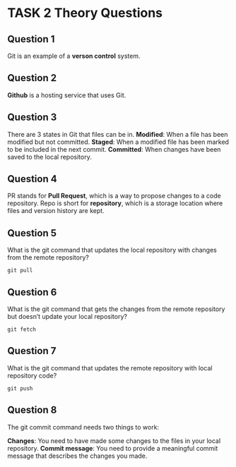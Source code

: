 # TASK 2 Theory Questions

## Question 1

Git is an example of a **verson control** system.

## Question 2

**Github** is a hosting service that uses Git.

## Question 3

There are 3 states in Git that files can be in. 
**Modified**: When a file has been modified but not committed.
**Staged**: When a modified file has been marked to be included in the next commit.
**Committed**: When changes have been saved to the local repository.

## Question 4

PR stands for **Pull Request**, which is a way to propose changes to a code repository. Repo is short for **repository**, which is a storage location where files and version history are kept.

## Question 5

What is the git command that updates the local repository with changes from the remote repository?

`git pull`

## Question 6

What is the git command that gets the changes from the remote repository but doesn’t update your local repository?

`git fetch`

## Question 7

What is the git command that updates the remote repository with local repository code?

`git push`

## Question 8

The git commit command needs two things to work:

**Changes**: You need to have made some changes to the files in your local repository.
**Commit message**: You need to provide a meaningful commit message that describes the changes you made.
